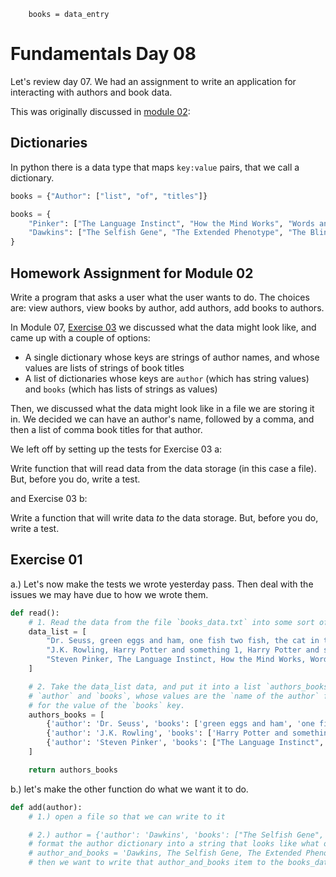         books = data_entry
# Fundamentals Day 08

Let's review day 07. We had an assignment to write an application for interacting with authors and book data.

This was originally discussed in [module 02](https://github.com/compsciacademy/Fundamentals/blob/master/day_02/day_02.md#dictionaries):

## Dictionaries

In python there is a data type that maps `key:value` pairs, that we call a dictionary.

```python
books = {"Author": ["list", "of", "titles"]}

books = {
    "Pinker": ["The Language Instinct", "How the Mind Works", "Words and Rules"], 
    "Dawkins": ["The Selfish Gene", "The Extended Phenotype", "The Blind Watchmaker"]
}
```

## Homework Assignment for Module 02

Write a program that asks a user what the user wants to do. The choices are:
view authors, view books by author, add authors, add books to authors.

In Module 07, [Exercise 03](https://github.com/compsciacademy/Fundamentals/blob/master/day_07/day_07.md#exercise-03) we discussed what the data might look like, and came up with a couple of options:

  - A single dictionary whose keys are strings of author names, and whose values are lists of strings of book titles
  - A list of dictionaries whose keys are `author` (which has string values) and `books` (which has lists of strings as values)

Then, we discussed what the data might look like in a file we are storing it in. We decided we can have an author's name, followed by a comma, and then a list of comma book titles for that author.

We left off by setting up the tests for Exercise 03 a:  
  
Write function that will read data from the data storage (in this case a file). But, before you do, write a test.
  
and Exercise 03 b:  
  
Write a function that will write data _to_ the data storage. But, before you do, write a test.  

## Exercise 01

a.) Let's now make the tests we wrote yesterday pass. Then deal with the issues we may have due to how we wrote them.

```python
def read():
    # 1. Read the data from the file `books_data.txt` into some sort of variable. Perhaps a list of each of the lines (i.e. strings)
    data_list = [
        "Dr. Seuss, green eggs and ham, one fish two fish, the cat in the hat, horton hears and who", 
        "J.K. Rowling, Harry Potter and something 1, Harry Potter and something 2",
        "Steven Pinker, The Language Instinct, How the Mind Works, Words and Rules"
    ]

    # 2. Take the data_list data, and put it into a list `authors_books` that contains 1 dictionary per author, with the keys of
    # `author` and `books`, whose values are the `name of the author` for value of the `author` key, and `list of author's books` 
    # for the value of the `books` key.
    authors_books = [
        {'author': 'Dr. Seuss', 'books': ['green eggs and ham', 'one fish two fish', 'the cat in the hat', 'horton hears and who']}, 
        {'author': 'J.K. Rowling', 'books': ['Harry Potter and something 1', 'Harry Potter and something 2']}, 
        {'author': 'Steven Pinker', 'books': ["The Language Instinct", "How the Mind Works", "Words and Rules"]}
    ]

    return authors_books
```

b.) let's make the other function do what we want it to do.

```python
def add(author):
    # 1.) open a file so that we can write to it

    # 2.) author = {'author': 'Dawkins', 'books': ["The Selfish Gene", "The Extended Phenotype", "The Blind Watchmaker"]}
    # format the author dictionary into a string that looks like what our file wants, i.e.
    # author_and_books = 'Dawkins, The Selfish Gene, The Extended Phenotype, The Blind Watchmaker'
    # then we want to write that author_and_books item to the books_data.txt file.

```